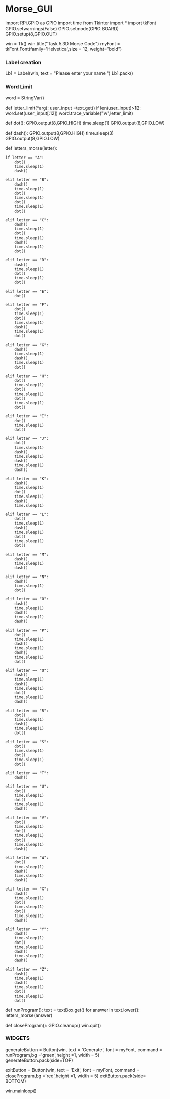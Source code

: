 # Morse_GUI
import RPi.GPIO as GPIO
import time
from Tkinter import *
import tkFont
GPIO.setwarnings(False)
GPIO.setmode(GPIO.BOARD)
GPIO.setup(8,GPIO.OUT)

win = Tk()
win.title("Task 5.3D Morse Code")
myFont = tkFont.Font(family='Helvetica',size = 12, weight="bold")

### Label creation
Lb1 = Label(win, text = "Please enter your name ")
Lb1.pack()

### Word Limit
word = StringVar()

def letter_limit(*arg):
	user_input =text.get()
	if len(user_input)>12:
		word.set(user_input[:12])
word.trace_variable("w",letter_limit)

def dot():
    GPIO.output(8,GPIO.HIGH)
    time.sleep(1)
    GPIO.output(8,GPIO.LOW)

def dash():
    GPIO.output(8,GPIO.HIGH)
    time.sleep(3)
    GPIO.output(8,GPIO.LOW)

def letters_morse(letter):

    if letter == "A":
        dot()
        time.sleep(1)
        dash()

    elif letter == "B":
        dash()
        time.sleep(1)
        dot()
        time.sleep(1)
        dot()
        time.sleep(1)
        dot()

    elif letter == "C":
        dash()
        time.sleep(1)
        dot()
        time.sleep(1)
        dash()
        time.sleep(1)
        dot()

    elif letter == "D":
        dash()
        time.sleep(1)
        dot()
        time.sleep(1)
        dot()

    elif letter == "E":
        dot()

    elif letter == "F":
        dot()
        time.sleep(1)
        dot()
        time.sleep(1)
        dash()
        time.sleep(1)
        dot()

    elif letter == "G":
        dash()
        time.sleep(1)
        dash()
        time.sleep(1)
        dot()

    elif letter == "H":
        dot()
        time.sleep(1)
        dot()
        time.sleep(1)
        dot()
        time.sleep(1)
        dot()

    elif letter == "I":
        dot()
        time.sleep(1)
        dot()

    elif letter == "J":
        dot()
        time.sleep(1)
        dash()
        time.sleep(1)
        dash()
        time.sleep(1)
        dash()

    elif letter == "K":
        dash()
        time.sleep(1)
        dot()
        time.sleep(1)
        dash()
        time.sleep(1)

    elif letter == "L":
        dot()
        time.sleep(1)
        dash()
        time.sleep(1)
        dot()
        time.sleep(1)
        dot()

    elif letter == "M":
        dash()
        time.sleep(1)
        dash()

    elif letter == "N":
        dash()
        time.sleep(1)
        dot()

    elif letter == "O":
        dash()
        time.sleep(1)
        dash()
        time.sleep(1)
        dash()

    elif letter == "P":
        dot()
        time.sleep(1)
        dash()
        time.sleep(1)
        dash()
        time.sleep(1)
        dot()

    elif letter == "Q":
        dash()
        time.sleep(1)
        dash()
        time.sleep(1)
        dot()
        time.sleep(1)
        dash()

    elif letter == "R":
        dot()
        time.sleep(1)
        dash()
        time.sleep(1)
        dot()

    elif letter == "S":
        dot()
        time.sleep(1)
        dot()
        time.sleep(1)
        dot()

    elif letter == "T":
        dash()

    elif letter == "U":
        dot()
        time.sleep(1)
        dot()
        time.sleep(1)
        dash()

    elif letter == "V":
        dot()
        time.sleep(1)
        dot()
        time.sleep(1)
        dot()
        time.sleep(1)
        dash()

    elif letter == "W":
        dot()
        time.sleep(1)
        dash()
        time.sleep(1)
        dash()

    elif letter == "X":
        dash()
        time.sleep(1)
        dot()
        time.sleep(1)
        dot()
        time.sleep(1)
        dash()

    elif letter == "Y":
        dash()
        time.sleep(1)
        dot()
        time.sleep(1)
        dash()
        time.sleep(1)
        dash()

    elif letter == "Z":
        dash()
        time.sleep(1)
        dash()
        time.sleep(1)
        dot()
        time.sleep(1)
        dot()

def runProgram():
	text = textBox.get()
	for answer in text.lower():
		letters_morse(answer)

def closeProgram():
	GPIO.cleanup()
	win.quit()

### WIDGETS ###
generateButton = Button(win, text = 'Generate', font = myFont, command = runProgram,bg ='green',height =1, width = 5)
generateButton.pack(side=TOP)

exitButton = Button(win, text = 'Exit', font = myFont, command = closeProgram,bg ='red',height =1, width = 5)
exitButton.pack(side= BOTTOM)

win.mainloop()
